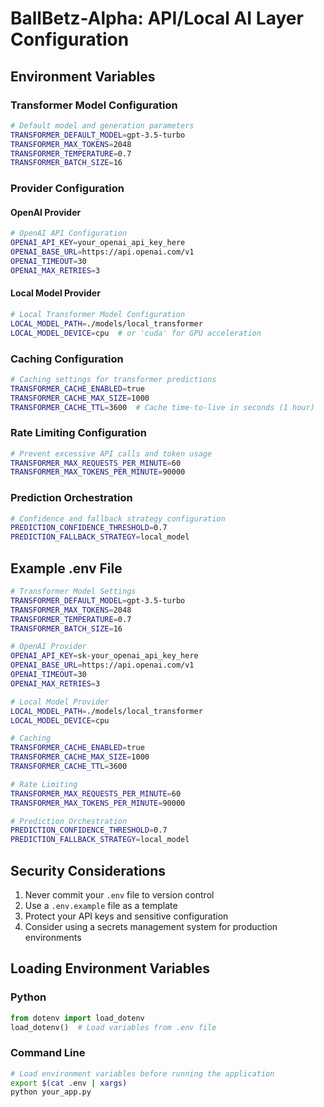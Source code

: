 # BallBetz-Alpha: API/Local AI Layer Configuration

## Environment Variables

### Transformer Model Configuration
```bash
# Default model and generation parameters
TRANSFORMER_DEFAULT_MODEL=gpt-3.5-turbo
TRANSFORMER_MAX_TOKENS=2048
TRANSFORMER_TEMPERATURE=0.7
TRANSFORMER_BATCH_SIZE=16
```

### Provider Configuration
#### OpenAI Provider
```bash
# OpenAI API Configuration
OPENAI_API_KEY=your_openai_api_key_here
OPENAI_BASE_URL=https://api.openai.com/v1
OPENAI_TIMEOUT=30
OPENAI_MAX_RETRIES=3
```

#### Local Model Provider
```bash
# Local Transformer Model Configuration
LOCAL_MODEL_PATH=./models/local_transformer
LOCAL_MODEL_DEVICE=cpu  # or 'cuda' for GPU acceleration
```

### Caching Configuration
```bash
# Caching settings for transformer predictions
TRANSFORMER_CACHE_ENABLED=true
TRANSFORMER_CACHE_MAX_SIZE=1000
TRANSFORMER_CACHE_TTL=3600  # Cache time-to-live in seconds (1 hour)
```

### Rate Limiting Configuration
```bash
# Prevent excessive API calls and token usage
TRANSFORMER_MAX_REQUESTS_PER_MINUTE=60
TRANSFORMER_MAX_TOKENS_PER_MINUTE=90000
```

### Prediction Orchestration
```bash
# Confidence and fallback strategy configuration
PREDICTION_CONFIDENCE_THRESHOLD=0.7
PREDICTION_FALLBACK_STRATEGY=local_model
```

## Example .env File

```bash
# Transformer Model Settings
TRANSFORMER_DEFAULT_MODEL=gpt-3.5-turbo
TRANSFORMER_MAX_TOKENS=2048
TRANSFORMER_TEMPERATURE=0.7
TRANSFORMER_BATCH_SIZE=16

# OpenAI Provider
OPENAI_API_KEY=sk-your_openai_api_key_here
OPENAI_BASE_URL=https://api.openai.com/v1
OPENAI_TIMEOUT=30
OPENAI_MAX_RETRIES=3

# Local Model Provider
LOCAL_MODEL_PATH=./models/local_transformer
LOCAL_MODEL_DEVICE=cpu

# Caching
TRANSFORMER_CACHE_ENABLED=true
TRANSFORMER_CACHE_MAX_SIZE=1000
TRANSFORMER_CACHE_TTL=3600

# Rate Limiting
TRANSFORMER_MAX_REQUESTS_PER_MINUTE=60
TRANSFORMER_MAX_TOKENS_PER_MINUTE=90000

# Prediction Orchestration
PREDICTION_CONFIDENCE_THRESHOLD=0.7
PREDICTION_FALLBACK_STRATEGY=local_model
```

## Security Considerations

1. Never commit your `.env` file to version control
2. Use a `.env.example` file as a template
3. Protect your API keys and sensitive configuration
4. Consider using a secrets management system for production environments

## Loading Environment Variables

### Python
```python
from dotenv import load_dotenv
load_dotenv()  # Load variables from .env file
```

### Command Line
```bash
# Load environment variables before running the application
export $(cat .env | xargs)
python your_app.py